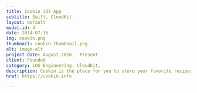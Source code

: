 ```yaml
---
title: Cookin iOS App
subtitle: Swift, CloudKit
layout: default
modal-id: 4
date: 2014-07-16
img: cookin.png
thumbnail: cookin-thumbnail.png
alt: image-alt
project-date: August 2016 - Present
client: Founded
category: iOS Engineering, CloudKit,
description: Cookin is the place for you to store your favorite recipes and browse new ones. This product is driven completely by CloudKit, which means there is no backend that I have to maintain.
href: https://cookin.info

---
```


